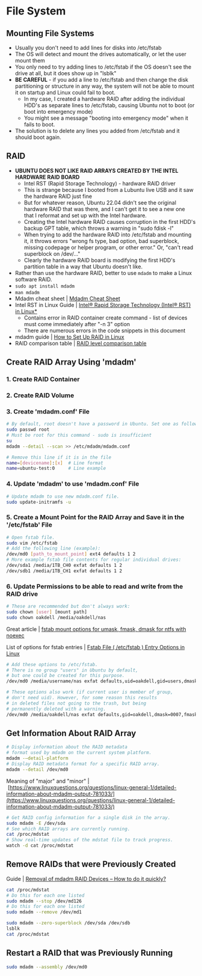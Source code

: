 # File System

## Mounting File Systems

- Usually you don't need to add lines for disks into /etc/fstab
- The OS will detect and mount the drives automatically, or let the user mount them
- You only need to try adding lines to /etc/fstab if the OS doesn't see the drive at all, but it does show up in "lsblk"
- **BE CAREFUL** - if you add a line to /etc/fstab and then change the disk partitioning or structure in any way, the system will not be able to mount it on startup and Linux could fail to boot.
	- In my case, I created a hardware RAID after adding the individual HDD's as separate lines to /etc/fstab, causing Ubuntu not to boot (or boot into emergency mode)
	-   You might see a message "booting into emergency mode" when it fails to boot.
- The solution is to delete any lines you added from /etc/fstab and it should boot again.

## RAID

- **UBUNTU DOES NOT LIKE RAID ARRAYS CREATED BY THE INTEL HARDWARE RAID BOARD**
	- Intel RST (Rapid Storage Technology) - hardware RAID driver
	- This is strange because I booted from a Lubuntu live USB and it saw the hardware RAID just fine
	- But for whatever reason, Ubuntu 22.04 didn't see the original hardware RAID that was there, and I can't get it to see a new one that I reformat and set up with the Intel hardware.
	- Creating the Intel hardware RAID causes corruption in the first HDD's backup GPT table, which throws a warning in "sudo fdisk -l"
	- When trying to add the hardware RAID into /etc/fstab and mounting it, it throws errors "wrong fs type, bad option, bad superblock, missing codepage or helper program, or other error." Or, "can't read superblock on /dev/…"
	- Clearly the hardware RAID board is modifying the first HDD's partition table in a way that Ubuntu doesn't like.
- Rather than use the hardware RAID, better to use `mdadm` to make a Linux software RAID.
- `sudo apt install mdadm`
- `man mdadm`
- Mdadm cheat sheet | [Mdadm Cheat Sheet](https://www.ducea.com/2009/03/08/mdadm-cheat-sheet/)
- Intel RST in Linux Guide | [Intel® Rapid Storage Technology (Intel® RST) in Linux*](https://www.intel.com/content/dam/www/public/us/en/documents/white-papers/rst-linux-paper.pdf)
	- Contains error in RAID container create command - list of devices must come immediately after "-n 3" option
	- There are numerous errors in the code snippets in this document
- mdadm guide | [How to Set Up RAID in Linux](https://www.maketecheasier.com/set-up-raid-linux/)
- RAID comparison table | [RAID level comparison table](https://www.qnap.com/en-us/how-to/faq/article/raid-level-comparison-table)

## Create RAID Array Using 'mdadm'

### 1. Create RAID Container

### 2. Create RAID Volume

### 3. Create 'mdadm.conf' File

```bash
# By default, root doesn't have a password in Ubuntu. Set one as follows.
sudo passwd root
# Must be root for this command - sudo is insufficient
su
mdadm --detail --scan >> /etc/mdadm/mdadm.conf

# Remove this line if it is in the file
name=[devicename]:[x]  # Line format
name=ubuntu-test:0     # Line example
```

### 4. Update 'mdadm' to use 'mdadm.conf' File

```bash
# Update mdadm to use new mdadm.conf file.
sudo update-initramfs -u
```

### 5. Create a Mount Point for the RAID Array and Save it in the '/etc/fstab' File

```bash
# Open fstab file.
sudo vim /etc/fstab
# Add the following line (example):
/dev/md0 [path_to_mount_point] ext4 defaults 1 2
# More example fstab file contents for regular individual drives:
/dev/sda1 /media/1TB_CH0 exfat defaults 1 2
/dev/sdb1 /media/1TB_CH1 exfat defaults 1 2
```

### 6. Update Permissions to be able to read and write from the RAID drive

```bash
# These are recommended but don't always work:
sudo chown [user] [mount path]
sudo chown oakdell /media/oakdell/nas
```

Great article | [fstab mount options for umask, fmask, dmask for ntfs with noexec](https://unix.stackexchange.com/questions/396904/fstab-mount-options-for-umask-fmask-dmask-for-ntfs-with-noexec)

List of options for fstab entries | [Fstab File ( /etc/fstab ) Entry Options in Linux](https://linoxide.com/understanding-each-entry-of-linux-fstab-etcfstab-file/)

```bash
# Add these options to /etc/fstab.
# There is no group "users" in Ubuntu by default,
# but one could be created for this purpose.
/dev/md0 /media/username/nas exfat defaults,uid=oakdell,gid=users,dmask=0007,fmask-0117 1 2

# These options also work (if current user is member of group,
# don't need uid). However, for some reason this results
# in deleted files not going to the trash, but being
# permanently deleted with a warning.
/dev/md0 /media/oakdell/nas exfat defaults,gid=oakdell,dmask=0007,fmask-0117 1 2
```

## Get Information About RAID Array

```bash
# Display information about the RAID metadata
# format used by mdadm on the current system platform.
mdadm -–detail-platform
# Display RAID metadata format for a specific RAID array.
mdadm --detail /dev/md0
```

Meaning of "major" and "minor" | [https://www.linuxquestions.org/questions/linux-general-1/detailed-information-about-mdadm-output-781033/](https://www.linuxquestions.org/questions/linux-general-1/detailed-information-about-mdadm-output-781033/)

```bash
# Get RAID config information for a single disk in the array.
sudo mdadm -E /dev/sda
# See which RAID arrays are currently running.
cat /proc/mdstat
# Show real-time updates of the mdstat file to track progress.
watch -d cat /proc/mdstat
```

## Remove RAIDs that were Previously Created

Guide | [Removal of mdadm RAID Devices – How to do it quickly?](https://bobcares.com/blog/removal-of-mdadm-raid-devices/)

```bash
cat /proc/mdstat
# Do this for each one listed
sudo mdadm --stop /dev/md126
# Do this for each one listed
sudo mdadm --remove /dev/md1

sudo mdadm --zero-superblock /dev/sda /dev/sdb
lsblk
cat /proc/mdstat
```

## Restart a RAID that was Previously Running

```bash
sudo mdadm --assembly /dev/md0
```